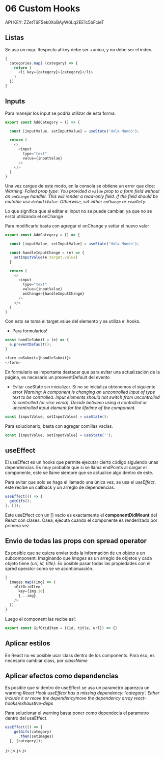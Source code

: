 # 06 Custom Hooks

API KEY: ZZetT6F5ek0XoBAyW6Lq2EE1c5bFcieT

## Listas

Se usa un map. Respecto al key debe ser +unico, y no debe ser el index.
```js
{
  categories.map( (category) => {
    return (
      <li key={category}>{category}</li>
    )
  })
}
```

## Inputs
Para manejar los input se podría utilizar de esta forma:
```js
export const AddCategory = () => {

  const [inputValue, setInputValue] = useState('Hola Mundo');

  return (
    <>
      <input
        type="text"
        value={inputValue}
      />
    </>
  )
}
```
Una vez cargue de este modo, en la consola se obtiene un error que dice: *Warning: Failed prop type: You provided a `value` prop to a form field without an `onChange` handler. This will render a read-only field. If the field should be mutable use `defaultValue`. Otherwise, set either `onChange` or `readOnly`.*

Lo que significa que al editar el input no se puede cambiar, ya que no se erstá  utilizando el onChange

Para modificarlo basta con agregar el onChange y setiar el nuevo valor
```js
export const AddCategory = () => {

  const [inputValue, setInputValue] = useState('Hola Mundo');

  const handleInputChange = (e) => {
    setInputValue(e.target.value)
  }

  return (
    <>
      <input
        type="text"
        value={inputValue}
        onChange={handleInputChange}
      />
    </>
  )
}
```
Con esto se toma el target.value del elemento y se utiliza el hooks.

- Para formularios!
```js
const handleSubmit = (e) => {
  e.preventDefault();
}

<form onSubmit={handleSubmit}>
</form>
```
En formulario es importante destacar que para evitar una actualización de la página, es necesario un preoventDefault del evento

- Evitar useState sin inicializar. Si no se inicializa obtenemos el siguiente error *Warning: A component is changing an uncontrolled input of type text to be controlled. Input elements should not switch from uncontrolled to controlled (or vice versa). Decide between using a controlled or uncontrolled input element for the lifetime of the component.*
```js
const [inputValue, setInputValue] = useState();
```

Para solucionarlo, basta con agregar comillas vacias.
```js
const [inputValue, setInputValue] = useState('');
```

## useEffect
El useEffect es un hooks que permite ejecutar cierto código siguiendo unas dependencias. 
Es muy probable que si se llama endPoints al cargar el componente, este se llame siempre que se actualice algo dentro de este. 

Para evitar que solo se haga el llamado una única vez, se usa el *useEffect*. este recibe un callback y un arreglo de dependencias.
```js
useEffect(() => {
  getGifs();
}, []);
```

Este useEffect con un [] vacio es exactamente el **componentDidMount** del React con clases. Osea, ejecuta cuando el componente es renderizado por primera vez

## Envio de todas las props con spread operator
Es posible que se quiera enviar toda la información de un objeto a un subcomponent. Imaginando que *images* es un arreglo de objetos y cada objeto tiene *{url, id, title}*. Es posible pasar todas las propiedades con el spred operator como se ve acontionuación.
```js
{
  images.map((img) => (
    <GifGridItem
      key={img.id}
      {...img} 
    />
  ))
}
```

Luego el component las recibe así:
```js
export const GifGridItem = ({id, title, url}) => {}
```

## Aplicar estilos
En React no es posible usar class dentro de los components. Para eso, es necesario cambiar class, por  *className*

## Aplicar efectos como dependencias
Es posible que si dentro de useEffect se usa un parametro aparezca un warning *React Hook useEffect has a missing dependency: 'category'. Either include it or reove the dependencymove the dependency array  react-hooks/exhaustive-deps*

Para solucionar el warning basta poner como dependecia el parametro dentro del useEffect.
```js
useEffect(() => {
    getGifs(category)
      .then(setImages)
  }, [category]);
```

```js```
```js```
```js``` 
```js```